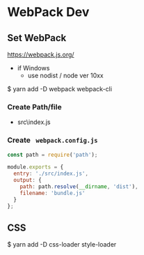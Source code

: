 # WebPack Dev

## Set WebPack

https://webpack.js.org/

- if Windows
   - use nodist / node ver 10xx

$ yarn add -D webpack webpack-cli

### Create Path/file
- src\index.js

### Create ` webpack.config.js`

```js
const path = require('path');

module.exports = {
  entry: './src/index.js',
  output: {
    path: path.resolve(__dirname, 'dist'),
    filename: 'bundle.js'
  }
};
```
## CSS

$ yarn add -D css-loader style-loader
